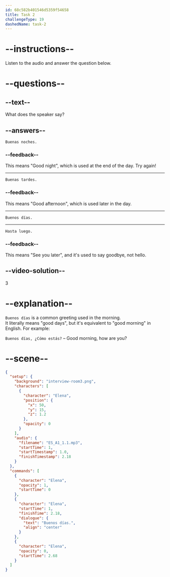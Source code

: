 ```yaml
---
id: 68c582b401546d5359f54658
title: Task 2
challengeType: 19
dashedName: task-2
---
```

<!-- (Audio) Elena: Buenos días -->

# --instructions--

Listen to the audio and answer the question below.

# --questions--

## --text--

What does the speaker say?

## --answers--

`Buenas noches.`

### --feedback--

This means "Good night", which is used at the end of the day. Try again!

---

`Buenas tardes.`

### --feedback--

This means "Good afternoon", which is used later in the day.

---

`Buenos días.`

---

`Hasta luego.`

### --feedback--

This means "See you later", and it's used to say goodbye, not hello.

## --video-solution--

3

# --explanation--

`Buenos días` is a common greeting used in the morning.  
It literally means "good days", but it's equivalent to "good morning" in English. For example:  

`Buenos días, ¿Cómo estás?` – Good morning, how are you?

# --scene--

```json
{
  "setup": {
    "background": "interview-room3.png",
    "characters": [
      {
        "character": "Elena",
        "position": {
          "x": 50,
          "y": 15,
          "z": 1.2
        },
        "opacity": 0
      }
    ],
    "audio": {
      "filename": "ES_A1_1.1.mp3",
      "startTime": 1,
      "startTimestamp": 1.0,
      "finishTimestamp": 2.18
    }
  },
  "commands": [
    {
      "character": "Elena",
      "opacity": 1,
      "startTime": 0
    },
    {
      "character": "Elena",
      "startTime": 1,
      "finishTime": 2.18,
      "dialogue": {
        "text": "Buenos días.",
        "align": "center"
      }
    },
    {
      "character": "Elena",
      "opacity": 0,
      "startTime": 2.68
    }
  ]
}
```
